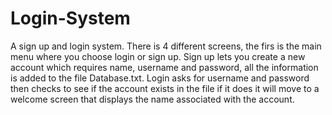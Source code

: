 # Login-System
A sign up and login system. There is 4 different screens, the firs is the main menu where you choose login or sign up. 
Sign up lets you create a new account which requires name, username and password, all the information is added to the file Database.txt.
Login asks for username and password then checks to see if the account exists in the file if it does it will move to a welcome screen that displays the name associated with the account.
